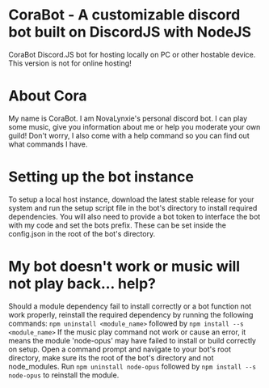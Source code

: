 # CoraBot - A customizable discord bot built on DiscordJS with NodeJS
 CoraBot Discord.JS bot for hosting locally on PC or other hostable device. 
 This version is not for online hosting!
 
# About Cora
 My name is CoraBot. I am NovaLynxie's personal discord bot. 
 I can play some music, give you information about me or help you moderate your own guild!
 Don't worry, I also come with a help command so you can find out what commands I have.

# Setting up the bot instance
 To setup a local host instance, download the latest stable release for your system and run the setup script file in the bot's directory to install required dependencies. 
 You will also need to provide a bot token to interface the bot with my code and set the bots prefix. These can be set inside the config.json in the root of the bot's directory.
 
# My bot doesn't work or music will not play back... help?
 Should a module dependency fail to install correctly or a bot function not work properly, reinstall the required dependency by running the following commands:
 `npm uninstall <module_name>` followed by `npm install --s <module_name>`
 If the music play command not work or cause an error, it means the module 'node-opus' may have failed to install or build correctly on setup. 
 Open a command prompt and navigate to your bot's root directory, make sure its the root of the bot's directory and not node_modules.
 Run `npm uninstall node-opus` followed by `npm install --s node-opus` to reinstall the module.